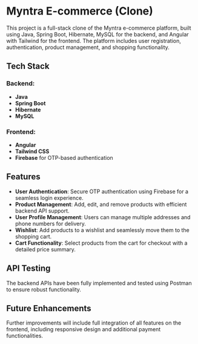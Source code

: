 # Myntra E-commerce (Clone)

This project is a full-stack clone of the Myntra e-commerce platform, built using Java, Spring Boot, Hibernate, MySQL for the backend, and Angular with Tailwind for the frontend. The platform includes user registration, authentication, product management, and shopping functionality.

## Tech Stack

### Backend:
- **Java**
- **Spring Boot**
- **Hibernate**
- **MySQL**

### Frontend:
- **Angular**
- **Tailwind CSS**
- **Firebase** for OTP-based authentication

## Features

- **User Authentication**: Secure OTP authentication using Firebase for a seamless login experience.
- **Product Management**: Add, edit, and remove products with efficient backend API support.
- **User Profile Management**: Users can manage multiple addresses and phone numbers for delivery.
- **Wishlist**: Add products to a wishlist and seamlessly move them to the shopping cart.
- **Cart Functionality**: Select products from the cart for checkout with a detailed price summary.

## API Testing
The backend APIs have been fully implemented and tested using Postman to ensure robust functionality.

## Future Enhancements
Further improvements will include full integration of all features on the frontend, including responsive design and additional payment functionalities.
